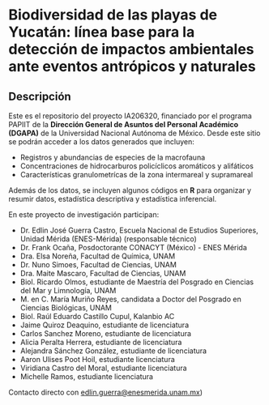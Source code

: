 Biodiversidad de las playas de Yucatán: línea base para la detección de
impactos ambientales ante eventos antrópicos y naturales
================

## Descripción

Este es el repositorio del proyecto IA206320, financiado por el programa
PAPIIT de la **Dirección General de Asuntos del Personal Académico
(DGAPA)** de la Universidad Nacional Autónoma de México. Desde este
sitio se podrán acceder a los datos generados que incluyen:

-   Registros y abundancias de especies de la macrofauna
-   Concentraciones de hidrocarburos policíclicos aromáticos y
    alifáticos
-   Características granulometrícas de la zona intermareal y supramareal

Además de los datos, se incluyen algunos códigos en **R** para organizar
y resumir datos, estadística descriptiva y estadística inferencial.

En este proyecto de investigación participan:

-   Dr. Edlin José Guerra Castro, Escuela Nacional de Estudios
    Superiores, Unidad Mérida (ENES-Mérida) (responsable técnico)
-   Dr. Frank Ocaña, Posdoctorante CONACYT (México) - ENES Mérida
-   Dra. Elsa Noreña, Facultad de Química, UNAM
-   Dr. Nuno Simoes, Facultad de Ciencias, UNAM
-   Dra. Maite Mascaro, Facultad de Ciencias, UNAM
-   Biol. Ricardo Olmos, estudiante de Maestría del Posgrado en Ciencias
    del Mar y Limnología, UNAM
-   M. en C. María Muriño Reyes, candidata a Doctor del Posgrado en
    Ciencias Biológicas, UNAM
-   Biol. Raúl Eduardo Castillo Cupul, Kalanbio AC
-   Jaime Quiroz Deaquino, estudiante de licenciatura
-   Carlos Sanchez Moreno, estudiante de licenciatura
-   Alicia Peralta Herrera, estudiante de licenciatura
-   Alejandra Sánchez González, estudiante de licenciatura
-   Aaron Ulises Poot Hoil, estudiante licenciatura
-   Viridiana Castro del Moral, estudiante licenciatura
-   Michelle Ramos, estudiante licenciatura

Contacto directo con <edlin.guerra@enesmerida.unam.mx>)
